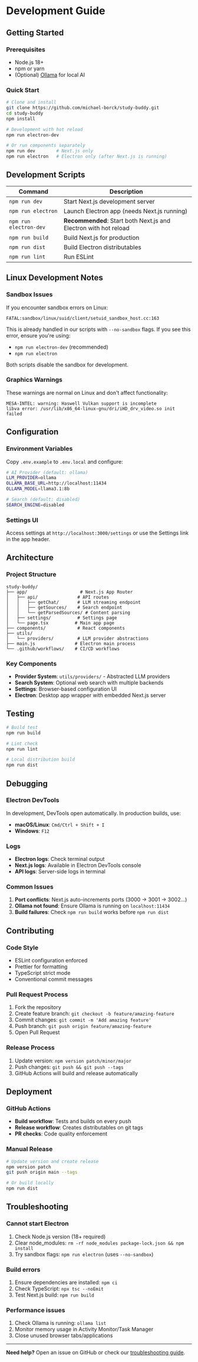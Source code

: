 # Development Guide

## Getting Started

### Prerequisites
- Node.js 18+ 
- npm or yarn
- (Optional) [Ollama](https://ollama.com/) for local AI

### Quick Start

```bash
# Clone and install
git clone https://github.com/michael-borck/study-buddy.git
cd study-buddy
npm install

# Development with hot reload
npm run electron-dev

# Or run components separately
npm run dev        # Next.js only
npm run electron   # Electron only (after Next.js is running)
```

## Development Scripts

| Command | Description |
|---------|-------------|
| `npm run dev` | Start Next.js development server |
| `npm run electron` | Launch Electron app (needs Next.js running) |
| `npm run electron-dev` | **Recommended**: Start both Next.js and Electron with hot reload |
| `npm run build` | Build Next.js for production |
| `npm run dist` | Build Electron distributables |
| `npm run lint` | Run ESLint |

## Linux Development Notes

### Sandbox Issues
If you encounter sandbox errors on Linux:
```
FATAL:sandbox/linux/suid/client/setuid_sandbox_host.cc:163
```

This is already handled in our scripts with `--no-sandbox` flags. If you see this error, ensure you're using:
- `npm run electron-dev` (recommended)
- `npm run electron` 

Both scripts disable the sandbox for development.

### Graphics Warnings
These warnings are normal on Linux and don't affect functionality:
```
MESA-INTEL: warning: Haswell Vulkan support is incomplete
libva error: /usr/lib/x86_64-linux-gnu/dri/iHD_drv_video.so init failed
```

## Configuration

### Environment Variables
Copy `.env.example` to `.env.local` and configure:

```bash
# AI Provider (default: ollama)
LLM_PROVIDER=ollama
OLLAMA_BASE_URL=http://localhost:11434
OLLAMA_MODEL=llama3.1:8b

# Search (default: disabled)
SEARCH_ENGINE=disabled
```

### Settings UI
Access settings at `http://localhost:3000/settings` or use the Settings link in the app header.

## Architecture

### Project Structure
```
study-buddy/
├── app/                    # Next.js App Router
│   ├── api/               # API routes
│   │   ├── getChat/       # LLM streaming endpoint
│   │   ├── getSources/    # Search endpoint
│   │   └── getParsedSources/ # Content parsing
│   ├── settings/          # Settings page
│   └── page.tsx          # Main app page
├── components/            # React components
├── utils/
│   └── providers/         # LLM provider abstractions
├── main.js               # Electron main process
└── .github/workflows/    # CI/CD workflows
```

### Key Components
- **Provider System**: `utils/providers/` - Abstracted LLM providers
- **Search System**: Optional web search with multiple backends
- **Settings**: Browser-based configuration UI
- **Electron**: Desktop app wrapper with embedded Next.js server

## Testing

```bash
# Build test
npm run build

# Lint check
npm run lint

# Local distribution build
npm run dist
```

## Debugging

### Electron DevTools
In development, DevTools open automatically. In production builds, use:
- **macOS/Linux**: `Cmd/Ctrl + Shift + I`
- **Windows**: `F12`

### Logs
- **Electron logs**: Check terminal output
- **Next.js logs**: Available in Electron DevTools console
- **API logs**: Server-side logs in terminal

### Common Issues

1. **Port conflicts**: Next.js auto-increments ports (3000 → 3001 → 3002...)
2. **Ollama not found**: Ensure Ollama is running on `localhost:11434`
3. **Build failures**: Check `npm run build` works before `npm run dist`

## Contributing

### Code Style
- ESLint configuration enforced
- Prettier for formatting
- TypeScript strict mode
- Conventional commit messages

### Pull Request Process
1. Fork the repository
2. Create feature branch: `git checkout -b feature/amazing-feature`
3. Commit changes: `git commit -m 'Add amazing feature'`
4. Push branch: `git push origin feature/amazing-feature`
5. Open Pull Request

### Release Process
1. Update version: `npm version patch/minor/major`
2. Push changes: `git push && git push --tags`
3. GitHub Actions will build and release automatically

## Deployment

### GitHub Actions
- **Build workflow**: Tests and builds on every push
- **Release workflow**: Creates distributables on git tags
- **PR checks**: Code quality enforcement

### Manual Release
```bash
# Update version and create release
npm version patch
git push origin main --tags

# Or build locally
npm run dist
```

## Troubleshooting

### Cannot start Electron
1. Check Node.js version (18+ required)
2. Clear node_modules: `rm -rf node_modules package-lock.json && npm install`
3. Try sandbox flags: `npm run electron` (uses `--no-sandbox`)

### Build errors
1. Ensure dependencies are installed: `npm ci`
2. Check TypeScript: `npx tsc --noEmit`
3. Test Next.js build: `npm run build`

### Performance issues
1. Check Ollama is running: `ollama list`
2. Monitor memory usage in Activity Monitor/Task Manager
3. Close unused browser tabs/applications

---

**Need help?** Open an issue on GitHub or check our [troubleshooting guide](.github/WORKFLOWS.md).